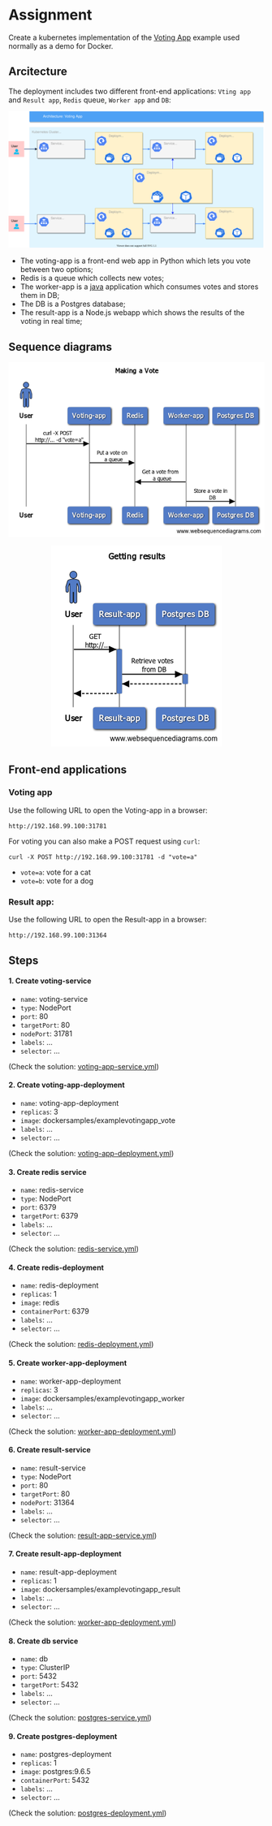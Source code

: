# Assignment

Create a kubernetes implementation of the [Voting App](https://dockerlabs.collabnix.com/play-with-docker/example-voting-app/) example used normally as a demo for Docker.

## Arcitecture

The deployment includes two different front-end applications: `Vting app` and `Result app`, `Redis` queue, `Worker app` and `DB`:


![GitHub Logo](/images/voting_app_1.svg)

* The voting-app is a front-end web app in Python which lets you vote between two options;
* Redis is a queue which collects new votes;
* The worker-app is a [java](https://github.com/dockersamples/example-voting-app/blob/master/worker/src/main/java/worker/Worker.java) application which consumes votes and stores them in DB;
* The DB is a Postgres database;
* The result-app is a Node.js webapp which shows the results of the voting in real time;

## Sequence diagrams

<p align="center">
  <img src="/images/Making_Vote.png">
</p>

<p align="center">
  <img src="/images/Getting_results.png">
</p>

## Front-end applications

### Voting app

Use the following URL to open the Voting-app in a browser:
```
http://192.168.99.100:31781
```

For voting you can also make a POST request using `curl`:

```
curl -X POST http://192.168.99.100:31781 -d "vote=a"
```
- `vote=a`: vote for a cat
- `vote=b`: vote for a dog



### Result app:
Use the following URL to open the Result-app in a browser:

```
http://192.168.99.100:31364
```

## Steps

#### 1. Create voting-service
- `name`: voting-service
- `type`: NodePort
- `port`: 80
- `targetPort`: 80
- `nodePort`: 31781
- `labels`: ...
- `selector`: ...

(Check the solution: [voting-app-service.yml](https://github.com/ebd622/k8s-into/blob/master/src/voting-app/voting-app-service.yml))

#### 2. Create voting-app-deployment
- `name`: voting-app-deployment
- `replicas`: 3
- `image`: dockersamples/examplevotingapp_vote
- `labels`: ...
- `selector`: ...

(Check the solution: [voting-app-deployment.yml](https://github.com/ebd622/k8s-into/blob/master/src/voting-app/voting-app-deployment.yml))

#### 3. Create redis service
- `name`: redis-service
- `type`: NodePort
- `port`: 6379
- `targetPort`: 6379
- `labels`: ...
- `selector`: ...

(Check the solution: [redis-service.yml](https://github.com/ebd622/k8s-into/blob/master/src/voting-app/redis-service.yml))

#### 4. Create redis-deployment
- `name`: redis-deployment
- `replicas`: 1
- `image`: redis
- `containerPort`: 6379
- `labels`: ...
- `selector`: ...

(Check the solution: [redis-deployment.yml](https://github.com/ebd622/k8s-into/blob/master/src/voting-app/redis-deployment.yml))


#### 5. Create worker-app-deployment
- `name`: worker-app-deployment
- `replicas`: 3
- `image`: dockersamples/examplevotingapp_worker
- `labels`: ...
- `selector`: ...

(Check the solution: [worker-app-deployment.yml](https://github.com/ebd622/k8s-into/blob/master/src/voting-app/worker-app-deployment.yml))

#### 6. Create result-service
- `name`: result-service
- `type`: NodePort
- `port`: 80
- `targetPort`: 80
- `nodePort`: 31364
- `labels`: ...
- `selector`: ...

(Check the solution: [result-app-service.yml](https://github.com/ebd622/k8s-into/blob/master/src/voting-app/result-app-service.yml))

#### 7. Create result-app-deployment
- `name`: result-app-deployment
- `replicas`: 1
- `image`: dockersamples/examplevotingapp_result
- `labels`: ...
- `selector`: ...

(Check the solution: [worker-app-deployment.yml](https://github.com/ebd622/k8s-into/blob/master/src/voting-app/worker-app-deployment.yml))

#### 8. Create db service
- `name`: db
- `type`: ClusterIP
- `port`: 5432
- `targetPort`: 5432
- `labels`: ...
- `selector`: ...

(Check the solution: [postgres-service.yml](https://github.com/ebd622/k8s-into/blob/master/src/voting-app/postgres-service.yml))

#### 9. Create postgres-deployment
- `name`: postgres-deployment
- `replicas`: 1
- `image`: postgres:9.6.5
- `containerPort`: 5432
- `labels`: ...
- `selector`: ...

(Check the solution: [postgres-deployment.yml](https://github.com/ebd622/k8s-into/blob/master/src/voting-app/postgres-deployment.yml))






